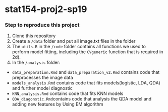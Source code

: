 # stat154-proj2-sp19

### Step to reproduce this project
1. Clone this repository
2. Create a `/data` folder and put all image.txt files in the folder
3. The `utils.R` in the `/code` folder contains all functions we used to perform model fitting, including the `CVgeneric` function that is required in 2d).
3. In the `/analysis` folder:
  * `data_preparation.Rmd` and `data_preparation_v2.Rmd` contains code that preprocesses the image data
  * `models_analysis.Rmd` contains code that fits models(logistic, LDA, QDA) and further model diagnostic
  * `KNN_analysis.Rmd` contains code that fits KNN models
  * `QDA_diagonstic.Rmd`contains code that analysis the QDA model and adding new features by Using EM algorithm
